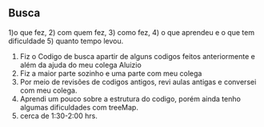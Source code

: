 ## Busca

1)o que fez, 2) com quem fez, 3) como fez, 4) o que aprendeu e o que tem dificuldade 5) quanto tempo levou.

1) Fiz o Codigo de busca apartir de alguns codigos feitos anteriormente e além da ajuda do meu colega Aluizio
2) Fiz a maior parte sozinho e uma parte com meu colega
3) Por meio de revisões de codigos antigos, revi aulas antigas e conversei com meu colega.
4) Aprendi um pouco sobre a estrutura do codigo, porém ainda tenho algumas dificuldades com treeMap.
5) cerca de 1:30-2:00 hrs.
